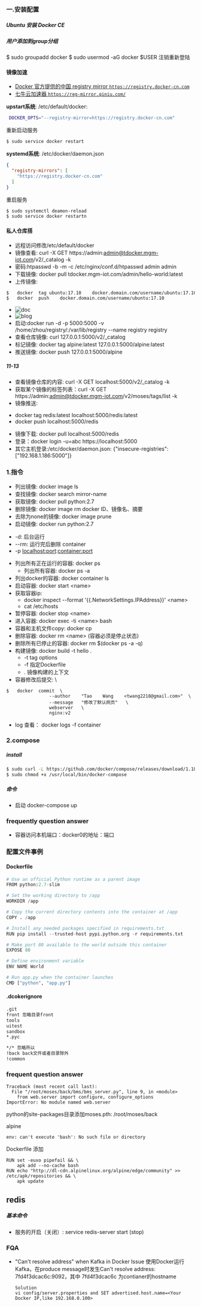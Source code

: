 ### 一.安装配置
##### Ubuntu 安装 Docker CE


##### 用户添加到group分组
$ sudo groupadd docker
$ sudo usermod -aG docker $USER
注销重新登陆

#### 镜像加速
* [Docker 官方提供的中国 registry mirror `https://registry.docker-cn.com`](https://docs.docker.com/registry/recipes/mirror/#use-case-the-china-registry-mirror)
* [七牛云加速器 `https://reg-mirror.qiniu.com/`](https://kirk-enterprise.github.io/hub-docs/#/user-guide/mirror)

**upstart系统**: /etc/default/docker:
``` bash
 DOCKER_OPTS="--registry-mirror=https://registry.docker-cn.com"
```
重新启动服务
```bash
$ sudo service docker restart
```

**systemd系统**: /etc/docker/daemon.json
```json
{
  "registry-mirrors": [
    "https://registry.docker-cn.com"
  ]
}
```
重启服务
```bash
$ sudo systemctl deamon-reload
$ sudo service docker restartn
```
#### 私人仓库搭
- 远程访问修改/etc/default/docker
- 镜像查看: curl -X GET https://admin:admin@tdocker.mgm-iot.com/v2/_catalog -k
- 密码:htpasswd -b -m -c /etc/nginx/conf.d/htpasswd admin admin
- 下载镜像: docker pull tdocker.mgm-iot.com/admin/hello-world:latest
- 上传镜像:
```bash
$	docker	tag	ubuntu:17.10	docker.domain.com/username/ubuntu:17.10
$	docker	push	docker.domain.com/username/ubuntu:17.10
```
- ![doc](https://docs.docker.com/registry/recipes/nginx/#starting-and-stopping)
- ![blog](https://blog.csdn.net/gqtcgq/article/details/51163558)
- 启动:docker run -d -p 5000:5000 -v /home/zhou/registry/:/var/lib/registry --name registry registry
- 查看仓库镜像: curl 127.0.0.1:5000/v2/_catalog
- 标记镜像: docker tag alpine:latest 127.0.0.1:5000/alpine:latest
- 推送镜像: docker push 127.0.0.1:5000/alpine

##### 11-13
- 查看镜像仓库的内容: curl -X GET localhost:5000/v2/_catalog -k
- 获取某个镜像的标签列表：curl -X GET https://admin:admin@tdocker.mgm-iot.com/v2/moses/tags/list -k
- 镜像推送:
 + docker tag redis:latest localhost:5000/redis:latest
 + docker push localhost:5000/redis
- 镜像下载: docker pull localhost:5000/redis
- 登录：docker login -u=abc https://localhost:5000
- 其它主机登录:/etc/docker/daemon.json:
{"insecure-registries":["192.168.1.186:5000"]}



### 1.指令
- 列出镜像: docker image ls
- 查找镜像: docker search mirror-name
- 获取镜像: docker pull python:2.7
- 删除镜像: docker image rm docker  ID、镜像名、摘要
- 去除为none的镜像: docker image prune
- 启动镜像: docker run python:2.7
 * -d: 后台运行
 * --rm: 运行完后删除 container
 * -p <localhost:port>:<container:port>
- 列出所有正在运行的容器: docker ps
    + 列出所有容器: docker ps -a
- 列出docker的容器: docker container ls
- 启动容器: docker start <name\>
- 获取容器ip:
  + docker inspect --format '{{.NetworkSettings.IPAddress}}' <name\>
  + cat /etc/hosts
- 暂停容器: docker stop <name\>
- 进入容器: docker exec -ti <name\> bash
- 容器和主机文件copy: docker cp
- 删除容器: docker rm <name\> (容器必须是停止状态)
- 删除所有已停止的容器: docker rm $(docker ps -a -q)
- 构建镜像: docker build -t hello .
  + -t tag options
  + -f 指定Dockerfile
  + . 镜像构建的上下文
- 容器修改后提交: \
```
$	docker	commit	\
				--author	"Tao	Wang	<twang2218@gmail.com>"	\
				--message	"修改了默认网页"	\
				webserver	\
				nginx:v2
```
- log 查看： docker logs -f container

### 2.compose
##### install
```bash
$ sudo curl -L https://github.com/docker/compose/releases/download/1.18.0/docker-compose-`uname -s`-`uname -m` -o /usr/local/bin/docker-compose
$ sudo chmod +x /usr/local/bin/docker-compose
```
##### 命令
- 启动 docker-compose up


### frequently question answer
- 容器访问本机端口：docker0的地址：端口


### 配置文件事例

#### Dockerfile
``` python
# Use an official Python runtime as a parent image
FROM python:2.7-slim

# Set the working directory to /app
WORKDIR /app

# Copy the current directory contents into the container at /app
COPY . /app

# Install any needed packages specified in requirements.txt
RUN pip install --trusted-host pypi.python.org -r requirements.txt

# Make port 80 available to the world outside this container
EXPOSE 80

# Define environment variable
ENV NAME World

# Run app.py when the container launches
CMD ["python", "app.py"]
```
#### .dcokerignore
```bash
.git
front 忽略目录front
tools
uitest
sandbox
*.pyc

*/* 忽略所以
!back back文件或者目录除外
!common
```

### frequent question answer
```
Traceback (most recent call last):
  File "/root/moses/back/bms/bms_server.py", line 9, in <module>
    from web.server import configure, configure_options
ImportError: No module named web.server
```
python的site-packages目录添加moses.pth: /root/moses/back

alpine
```
env: can't execute 'bash': No such file or directory
```
Dockerfile 添加
```
RUN set -euxo pipefail && \
    apk add --no-cache bash
RUN echo "http://dl-cdn.alpinelinux.org/alpine/edge/community" >> /etc/apk/repositories && \
    apk update
```


## redis
##### 基本命令
- 服务的开启（关闭）: service redis-server start (stop)



### FQA
+ "Can't resolve address" when Kafka in Docker
      Issue
      使用Docker运行Kafka，在produce message时发生Can't resolve address: 7fd4f3dcac6c:9092，其中 7fd4f3dcac6c 为contianer的hostname

      Solution
      vi config/server.properties and SET advertised.host.name=<Your Docker IP,like 192.168.0.100>
